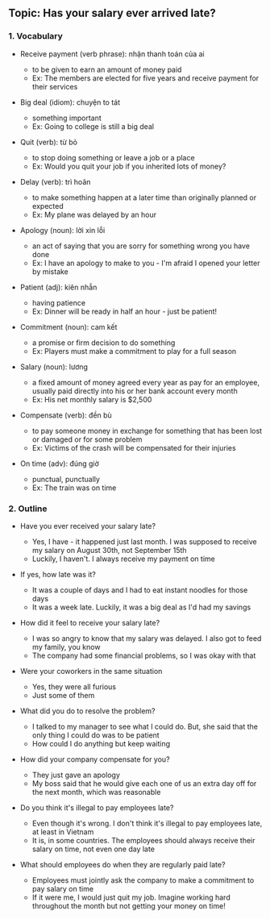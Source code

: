 ## Topic: Has your salary ever arrived late?

### 1. Vocabulary
- Receive payment (verb phrase): nhận thanh toán của ai
  + to be given to earn an amount of money paid
  + Ex: The members are elected for five years and receive payment for their services

- Big deal (idiom): chuyện to tát
  + something important
  + Ex: Going to college is still a big deal

- Quit (verb): từ bỏ
  + to stop doing something or leave a job or a place
  + Ex: Would you quit your job if you inherited lots of money?

- Delay (verb): trì hoãn
  + to make something happen at a later time than originally planned or expected
  + Ex: My plane was delayed by an hour

- Apology (noun): lời xin lỗi
  + an act of saying that you are sorry for something wrong you have done
  + Ex: I have an apology to make to you - I'm afraid I opened your letter by mistake

- Patient (adj): kiên nhẫn
  + having patience
  + Ex: Dinner will be ready in half an hour - just be patient!

- Commitment (noun): cam kết
  + a promise or firm decision to do something
  + Ex: Players must make a commitment to play for a full season

- Salary (noun): lương
  + a fixed amount of money agreed every year as pay for an employee, usually paid directly into his or her bank account every month
  + Ex: His net monthly salary is $2,500

- Compensate (verb): đền bù
  + to pay someone money in exchange for something that has been lost or damaged or for some problem
  + Ex: Victims of the crash will be compensated for their injuries

- On time (adv): đúng giờ
  + punctual, punctually
  + Ex: The train was on time

### 2. Outline
- Have you ever received your salary late?
  + Yes, I have - it happened just last month. I was supposed to receive my salary on August 30th, not September 15th
  + Luckily, I haven't. I always receive my payment on time

- If yes, how late was it?
  + It was a couple of days and I had to eat instant noodles for those days
  + It was a week late. Luckily, it was a big deal as I'd had my savings

- How did it feel to receive your salary late?
  + I was so angry to know that my salary was delayed. I also got to feed my family, you know
  + The company had some financial problems, so I was okay with that

- Were your coworkers in the same situation
  + Yes, they were all furious
  + Just some of them

- What did you do to resolve the problem?
  + I talked to my manager to see what I could do. But, she said that the only thing I could do was to be patient
  + How could I do anything but keep waiting

- How did your company compensate for you?
  + They just gave an apology
  + My boss said that he would give each one of us an extra day off for the next month, which was reasonable

- Do you think it's illegal to pay employees late?
  + Even though it's wrong. I don't think it's illegal to pay employees late, at least in Vietnam
  + It is, in some countries. The employees should always receive their salary on time, not even one day late

- What should employees do when they are regularly paid late?
  + Employees must jointly ask the company to make a commitment to pay salary on time
  + If it were me, I would just quit my job. Imagine working hard throughout the month but not getting your money on time!